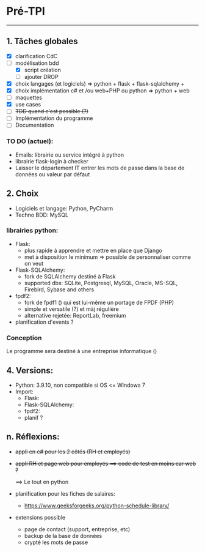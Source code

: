 # Pré-TPI

---

## 1. Tâches globales

- [x] clarification CdC
- [ ] modélisation bdd
  - [x] script création
  - [ ] ajouter DROP

- [x] choix langages (et logiciels) => python + flask + flask-sqlalchemy + 
- [x] choix implémentation c# et /ou web+PHP ou python => python + web
- [ ] maquettes
- [x] use cases
- [ ] ~~TDD quand c'est possible (?)~~
- [ ] Implémentation du programme
- [ ] Documentation

### TO DO  (actuel):

- Emails: librairie ou service intégré à python
- librairie flask-login à checker
- Laisser le département IT entrer les mots de passe dans la base de données ou valeur par défaut

## 2. Choix

- Logiciels et langage: Python, PyCharm
- Techno BDD: MySQL

### 	librairies python:

- Flask: 
  - plus rapide à apprendre et mettre en place que Django
  - met à disposition le minimum => possible de personnaliser comme on veut
- Flask-SQLAlchemy: 
  - fork de SQLAlchemy destiné à Flask
  - supported dbs: SQLite, Postgresql, MySQL, Oracle, MS-SQL, Firebird, Sybase and others
- fpdf2: 
  - fork de fpdf1 () qui est lui-même un portage de FPDF (PHP)
  - simple et versatile (?) et màj régulière
  - alternative rejetée: ReportLab, freemium
- planification d'events ?

### Conception

Le programme sera destiné à une entreprise informatique ()

## 4. Versions:

- Python: 3.9.10, non compatible si OS <= Windows 7
- Import:
  - Flask:
  - Flask-SQLAlchemy:
  - fpdf2:
  - planif ?

## n. Réflexions:

- ~~appli en c# pour les 2 côtés (RH et employés)~~

- ~~appli RH et page web pour employés ==> code de test en moins car web ?~~

  ==> Le tout en python
  
- planification pour les fiches de salaires:

  - https://www.geeksforgeeks.org/python-schedule-library/
  
- extensions possible

  - page de contact (support, entreprise, etc)
  - backup de la base de données
  - crypté les mots de passe